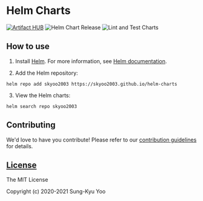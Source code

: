 # Helm Charts

[![Artifact HUB](https://img.shields.io/endpoint?url=https://artifacthub.io/badge/repository/skyoo2003)](https://artifacthub.io/packages/search?repo=skyoo2003)
![Helm Chart Release](https://github.com/skyoo2003/helm-charts/workflows/Helm%20Chart%20Release/badge.svg)
![Lint and Test Charts](https://github.com/skyoo2003/helm-charts/workflows/Lint%20and%20Test%20Charts/badge.svg)

## How to use

1. Install [Helm](https://helm.sh). For more information, see [Helm documentation](https://helm.sh/docs/).

2. Add the Helm repository:

  ```console
  helm repo add skyoo2003 https://skyoo2003.github.io/helm-charts
  ```

3. View the Helm charts:

  ```console
  helm search repo skyoo2003
  ```

## Contributing

We'd love to have you contribute! Please refer to our [contribution guidelines](CONTRIBUTING.md) for details.

## [License](LICENSE)

The MIT License

Copyright (c) 2020-2021 Sung-Kyu Yoo
